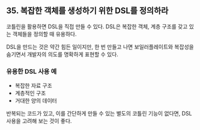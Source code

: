 ## 35. 복잡한 객체를 생성하기 위한 DSL를 정의하라

코틀린을 활용하면 DSL을 직접 만들 수 있다. DSL은 복잡한 객체, 계층 구조를 갖고 있는 객체들을 정의할 때 유용하다.

DSL을 만드는 것은 약간 힘든 일이지만, 한 번 만들고 나면 보일러플레이트와 복잡성을 숨기면서 개발자의 의도를 명확하게 표현할 수 있다.

### 유용한 DSL 사용 예

- 복잡한 자료 구조
- 계층적인 구조
- 거대한 양의 데이터

반복되는 코드가 있고, 이를 간단하게 만들 수 있는 별도의 코틀린 기능이 없다면, DSL 사용을 고려해 보는 것이 좋다.
